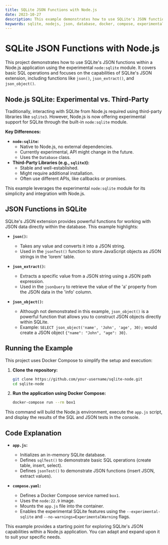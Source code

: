 ```yaml
---
title: SQLite JSON Functions with Node.js
date: 2023-10-27
description: This example demonstrates how to use SQLite's JSON functions with Node.js and the experimental 'node:sqlite' module, showcasing json() and json_extract().
keywords: sqlite, nodejs, json, database, docker, compose, experimental, node:sqlite
---
```


# SQLite JSON Functions with Node.js

This project demonstrates how to use SQLite's JSON functions within a Node.js application using the experimental `node:sqlite` module. It covers basic SQL operations and focuses on the capabilities of SQLite's JSON extension, including functions like `json()`, `json_extract()`, and `json_object()`.

## Node.js SQLite: Experimental vs. Third-Party

Traditionally, interacting with SQLite from Node.js required using third-party libraries like `sqlite3`. However, Node.js is now offering experimental support for SQLite through the built-in `node:sqlite` module.

**Key Differences:**

- **`node:sqlite`:**
    - Native to Node.js, no external dependencies.
    - Currently experimental, API might change in the future.
    - Uses the `Database` class.
- **Third-Party Libraries (e.g., `sqlite3`):**
    - Stable and well-established.
    - Might require additional installation.
    - Often use different APIs, like callbacks or promises.

This example leverages the experimental `node:sqlite` module for its simplicity and integration with Node.js.

## JSON Functions in SQLite

SQLite's JSON extension provides powerful functions for working with JSON data directly within the database. This example highlights:

- **`json()`:**
    - Takes any value and converts it into a JSON string.
    - Used in the `jsonTest()` function to store JavaScript objects as JSON strings in the 'lorem' table.

- **`json_extract()`:**
    - Extracts a specific value from a JSON string using a JSON path expression.
    - Used in the `jsonQuery` to retrieve the value of the 'a' property from the JSON data in the 'info' column.

- **`json_object()`:** 
    - Although not demonstrated in this example, `json_object()` is a powerful function that allows you to construct JSON objects directly within SQLite.
    - Example: `SELECT json_object('name', 'John', 'age', 30);` would create a JSON object `{"name": "John", "age": 30}`.

## Running the Example

This project uses Docker Compose to simplify the setup and execution:

1. **Clone the repository:**
   ```bash
   git clone https://github.com/your-username/sqlite-node.git
   cd sqlite-node
   ```

2. **Run the application using Docker Compose:**
   ```bash
   docker-compose run --rm box1
   ```

This command will build the Node.js environment, execute the `app.js` script, and display the results of the SQL and JSON tests in the console.

## Code Explanation

- **`app.js`:**
    - Initializes an in-memory SQLite database.
    - Defines `sqlTest()` to demonstrate basic SQL operations (create table, insert, select).
    - Defines `jsonTest()` to demonstrate JSON functions (insert JSON, extract values).

- **`compose.yaml`:**
    - Defines a Docker Compose service named `box1`.
    - Uses the `node:22.9` image.
    - Mounts the `app.js` file into the container.
    - Enables the experimental SQLite features using the `--experimental-sqlite` and `--no-warnings=ExperimentalWarning` flags.

This example provides a starting point for exploring SQLite's JSON capabilities within a Node.js application. You can adapt and expand upon it to suit your specific needs.